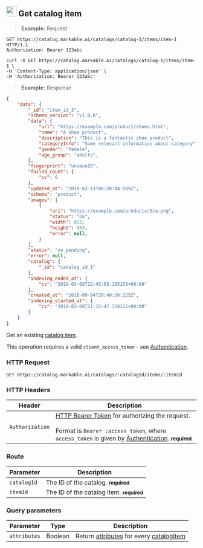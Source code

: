 
## <img src="images/get-catalog-item_icon.png" alt="get-catalog-item_icon" width="27px" height="auto"> Get catalog item

> **Example:** Request

```http
GET https://catalog.markable.ai/catalogs/catalog-1/items/item-1 HTTP/1.1
Authorization: Bearer 123abc
```

```shell
curl -X GET https://catalog.markable.ai/catalogs/catalog-1/items/item-1 \
-H 'Content-Type: application/json' \
-H 'Authorization: Bearer 123abc'
```
<!--
```python
import requests

url = "https://catalog.markable.ai/catalogs/catalog-1/items/item-1"

headers = {
   'Content-Type': "application/json",
   'Authorization': "Bearer 123abc",
   }

response = requests.request("GET", url, headers=headers)

print(response.text)
```
-->

> **Example:** Response

```json
{
    "data": {
        "_id": "item_id_3",
        "schema_version": "v1.0.0",
        "data": {
            "url": "https://example.com/product/shoes.html",
            "name": "A shoe product",
            "description": "This is a fantastic shoe product",
            "categoryInfo": "Some relevant information about category",
            "gender": "female",
            "age_group": "adults",
        },
        "fingerprint": "uniqueID",
        "failed_count": {
            "cv": 0
        },
        "updated_at": "2019-03-13T00:20:44.589Z",
        "schema": "product",
        "images": [
            {
                "uri": "https://example.com/products/3/a.png",
                "status": "ok",
                "width": 853,
                "height": 853,
                "error": null,
            }
        ],
        "status": "nn_pending",
        "error": null,
        "catalog": {
            "_id": "catalog_id_1"
        },
        "indexing_ended_at": {
            "cv": "2019-03-08T22:45:05.195159+00:00"
        },
        "created_at": "2018-09-04T20:40:26.225Z",
        "indexing_started_at": {
            "cv": "2019-03-08T21:15:47.358115+00:00"
        }
    }
}
```


Get an existing [catalog item](#the-catalog-item-object).

<aside class="notice">
    This operation requires a valid <code>client_access_token</code> - see <a href="#authentication">Authentication</a>.
</aside>


### HTTP Request

`GET https://catalog.markable.ai/catalogs/:catalogId/items/:itemId`


### HTTP Headers

Header       		| Description
----------      	| ----------
`Authorization`     | [HTTP Bearer Token](https://tools.ietf.org/html/rfc6750) for authorizing the request. <br><br>Format is `Bearer :access_token`, where `access_token` is given by [Authentication](#authentication). **<small>required</small>**

### Route

Parameter       | Description
----------      | ----------
`catalogId`     | The ID of the catalog. **<small>required</small>**
`itemId`       	| The ID of the catalog item. **<small>required</small>**

### Query parameters

Parameter               | Type                                  | Description
-------                 | -------                               | -------
`attributes`            | Boolean                               | Return [attributes](#supported-attributes) for every [catalogItem](#catalog-items)
